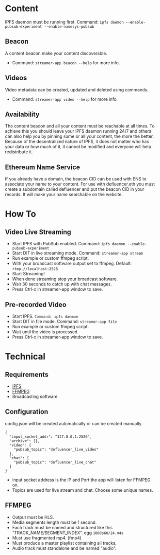 # Content
IPFS daemon must be running first. Command: ```ipfs daemon --enable-pubsub-experiment --enable-namesys-pubsub```

## Beacon
A content beacon make your content discoverable.
- Command: ```streamer-app beacon --help``` for more info.

## Videos
Video metadata can be created, updated and deleted using commands.
- Command: ```streamer-app video --help``` for more info.

## Availability
The content beacon and all your content must be reachable at all times. To achieve this you should leave your IPFS daemon running 24/7 and others can also help you by pinning some or all your content, the more the better. Because of the decentralized nature of IPFS, it does not matter who has your data or how much of it, it cannot be modified and everyone will help redistribute it.

## Ethereum Name Service
If you already have a domain, the beacon CID can be used with ENS to associate your name to your content. For use with defluencer.eth you must create a subdomain called defluencer and put the beacon CID in your records. It will make your name searchable on the website.

# How To

## Video Live Streaming
- Start IPFS with PubSub enabled. Command: ```ipfs daemon --enable-pubsub-experiment```
- Start DIT in live streaming mode. Command: ```streamer-app stream```
- Run example or custom ffmpeg script.
- With your broadcast software output set to ffmpeg. Default: ```rtmp://localhost:2525```
- Start Streaming!
- When done streaming stop your broadcast software.
- Wait 30 seconds to catch up with chat messages.
- Press Ctrl-c in streamer-app window to save.

## Pre-recorded Video
- Start IPFS. ```Command: ipfs daemon```
- Start DIT in file mode. Command: ```streamer-app file```
- Run example or custom ffmpeg script.
- Wait until the video is processed.
- Press Ctrl-c in streamer-app window to save.

# Technical

## Requirements
- [IPFS](https://docs.ipfs.io/install/command-line/#package-managers)
- [FFMPEG](https://ffmpeg.org/)
- Broadcasting software

## Configuration
config.json will be created automatically or can be created manually.
```
{
  "input_socket_addr": "127.0.0.1:2526",
  "archive": {},
  "video": {
    "pubsub_topic": "defluencer_live_video"
  },
  "chat": {
    "pubsub_topic": "defluencer_live_chat"
  }
}
```
- Input socket address is the IP and Port the app will listen for FFMPEG on.
- Topics are used for live stream and chat. Choose some unique names.

## FFMPEG
- Output must be HLS.
- Media segments length must be 1 second.
- Each track must be named and structured like this "TRACK_NAME/SEGMENT_INDEX". egg ```1080p60/24.m4s```
- Must use fragmented mp4. (fmp4)
- Must produce a master playlist containing all tracks.
- Audio track must standalone and be named "audio".